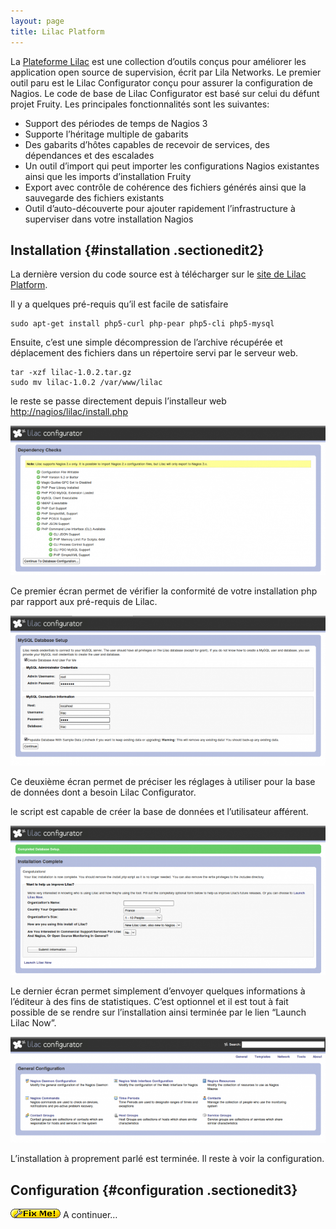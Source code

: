 ```yaml
---
layout: page
title: Lilac Platform
---
```


La [Plateforme
Lilac](http://www.lilacplatform.com/ "http://www.lilacplatform.com/")
est une collection d’outils conçus pour améliorer les application open
source de supervision, écrit par Lila Networks. Le premier outil paru
est le Lilac Configurator conçu pour assurer la configuration de Nagios.
Le code de base de Lilac Configurator est basé sur celui du défunt
projet Fruity. Les principales fonctionnalités sont les suivantes:

-   Support des périodes de temps de Nagios 3
-   Supporte l’héritage multiple de gabarits
-   Des gabarits d’hôtes capables de recevoir de services, des
    dépendances et des escalades
-   Un outil d’import qui peut importer les configurations Nagios
    existantes ainsi que les imports d’installation Fruity
-   Export avec contrôle de cohérence des fichiers générés ainsi que la
    sauvegarde des fichiers existants
-   Outil d’auto-découverte pour ajouter rapidement l’infrastructure à
    superviser dans votre installation Nagios

Installation {#installation .sectionedit2}
------------

La dernière version du code source est à télécharger sur le [site de
Lilac
Platform](http://www.lilacplatform.com/downloads "http://www.lilacplatform.com/downloads").

Il y a quelques pré-requis qu’il est facile de satisfaire

~~~ {.code .bash}
sudo apt-get install php5-curl php-pear php5-cli php5-mysql
~~~

Ensuite, c’est une simple décompression de l’archive récupérée et
déplacement des fichiers dans un répertoire servi par le serveur web.

~~~ {.code .bash}
tar -xzf lilac-1.0.2.tar.gz
sudo mv lilac-1.0.2 /var/www/lilac
~~~

le reste se passe directement depuis l’installeur web
[http://nagios/lilac/install.php](http://nagios/lilac/install.php "http://nagios/lilac/install.php")

[![](../../assets/media/addons/lilac-install1.png@w=700)](../../_detail/addons/lilac-install1.png@id=nagios%253Aaddons%253Alilac-platform.html "addons:lilac-install1.png")

Ce premier écran permet de vérifier la conformité de votre installation
php par rapport aux pré-requis de Lilac.

[![](../../assets/media/addons/lilac-install2.png@w=700)](../../_detail/addons/lilac-install2.png@id=nagios%253Aaddons%253Alilac-platform.html "addons:lilac-install2.png")

Ce deuxième écran permet de préciser les réglages à utiliser pour la
base de données dont a besoin Lilac Configurator.

le script est capable de créer la base de données et l’utilisateur
afférent.

[![](../../assets/media/addons/lilac-install3.png@w=700)](../../_detail/addons/lilac-install3.png@id=nagios%253Aaddons%253Alilac-platform.html "addons:lilac-install3.png")

Le dernier écran permet simplement d’envoyer quelques informations à
l’éditeur à des fins de statistiques. C’est optionnel et il est tout à
fait possible de se rendre sur l’installation ainsi terminée par le lien
“Launch Lilac Now”.

[![](../../assets/media/addons/lilac-index.png@w=700)](../../_detail/addons/lilac-index.png@id=nagios%253Aaddons%253Alilac-platform.html "addons:lilac-index.png")

L’installation à proprement parlé est terminée. Il reste à voir la
configuration.

Configuration {#configuration .sectionedit3}
-------------

![FIXME](../../lib/images/smileys/fixme.gif) A continuer…